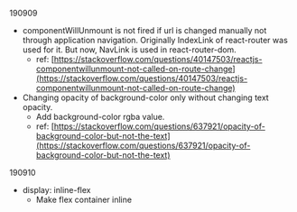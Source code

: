 190909

- componentWillUnmount is not fired if url is changed manually not through application navigation. Originally IndexLink of react-router was used for it. But now, NavLink is used in react-router-dom.
    - ref: [https://stackoverflow.com/questions/40147503/reactjs-componentwillunmount-not-called-on-route-change](https://stackoverflow.com/questions/40147503/reactjs-componentwillunmount-not-called-on-route-change)
- Changing opacity of background-color only without changing text opacity.
    - Add background-color rgba value.
    - ref: [https://stackoverflow.com/questions/637921/opacity-of-background-color-but-not-the-text](https://stackoverflow.com/questions/637921/opacity-of-background-color-but-not-the-text)

190910

- display: inline-flex
    - Make flex container inline